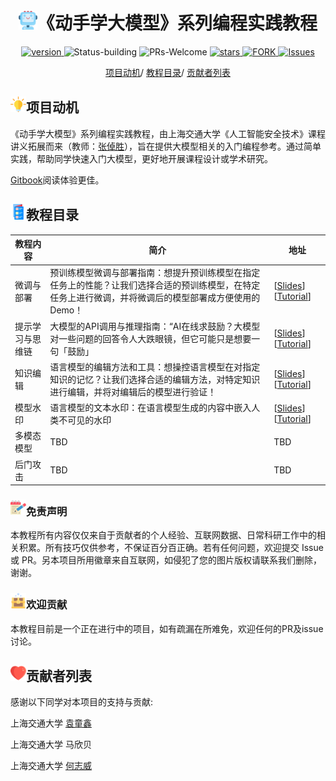 <p align="center">
<h1 align="center"> <img src="./pics/icon/ai.png" width="30" />《动手学大模型》系列编程实践教程</h1>
</p>
<p align="center">
  	<a href="https://img.shields.io/badge/version-v0.1.0-blue">
      <img alt="version" src="https://img.shields.io/badge/version-v0.1.0-blue?color=FF8000?color=009922" />
    </a>
  <a >
       <img alt="Status-building" src="https://img.shields.io/badge/Status-building-blue" />
  	</a>
  <a >
       <img alt="PRs-Welcome" src="https://img.shields.io/badge/PRs-Welcome-red" />
  	</a>
   	<a href="https://github.com/Lordog/dive-into-llms/stargazers">
       <img alt="stars" src="https://img.shields.io/github/stars/Lordog/dive-into-llms" />
  	</a>
  	<a href="https://github.com/Lordog/dive-into-llms/network/members">
       <img alt="FORK" src="https://img.shields.io/github/forks/Lordog/dive-into-llms?color=FF8000" />
  	</a>
    <a href="https://github.com/Lordog/dive-into-llms/issues">
      <img alt="Issues" src="https://img.shields.io/github/issues/Lordog/dive-into-llms?color=0088ff"/>
    </a>
    <br />
</p>

<div align="center">
<p align="center">
  <a href="#项目动机">项目动机</a>/
  <a href="#教程目录">教程目录</a>/
  <a href="#贡献者列表">贡献者列表</a>
</p>
</div>


## <img src="./pics/icon/motivation.png" width="25" />项目动机

《动手学大模型》系列编程实践教程，由上海交通大学《人工智能安全技术》课程讲义拓展而来（教师：[张倬胜](https://bcmi.sjtu.edu.cn/home/zhangzs/)），旨在提供大模型相关的入门编程参考。通过简单实践，帮助同学快速入门大模型，更好地开展课程设计或学术研究。

[Gitbook](https://sjtullm.gitbook.io/dong-shou-xue-da-mo-xing/1.-ti-shi-xue-xi-si-wei-lian)阅读体验更佳。

## <img src="./pics/icon/catalogue.png" width="25" />教程目录

| 教程内容         | 简介                                                         | 地址                                                         |
| ---------------- | ------------------------------------------------------------ | ------------------------------------------------------------ |
| 微调与部署       | 预训练模型微调与部署指南：想提升预训练模型在指定任务上的性能？让我们选择合适的预训练模型，在特定任务上进行微调，并将微调后的模型部署成方便使用的Demo！ | [[Slides](https://github.com/Lordog/dive-into-llms/tree/main/documents/chapter1/dive-tuning.pdf)] [[Tutorial](https://github.com/Lordog/dive-into-llms/tree/main/documents/chapter1/README.md)] |
| 提示学习与思维链 | 大模型的API调用与推理指南：“AI在线求鼓励？大模型对一些问题的回答令人大跌眼镜，但它可能只是想要一句「鼓励」 | [[Slides](https://github.com/Lordog/dive-into-llms/tree/main/documents/chapter2/dive-prompting.pdf)] [[Tutorial](https://github.com/Lordog/dive-into-llms/tree/main/documents/chapter2/README.md)] |
| 知识编辑         | 语言模型的编辑方法和工具：想操控语言模型在对指定知识的记忆？让我们选择合适的编辑方法，对特定知识进行编辑，并将对编辑后的模型进行验证！ | [[Slides](https://github.com/Lordog/dive-into-llms/blob/main/documents/chapter3/dive_edit_0410.pdf)] [[Tutorial](https://github.com/Lordog/dive-into-llms/tree/main/documents/chapter3/README.md)]                                                          |
| 模型水印         | 语言模型的文本水印：在语言模型生成的内容中嵌入人类不可见的水印         | [[Slides](https://github.com/Lordog/dive-into-llms/blob/main/documents/chapter4/watermark.pdf)] [[Tutorial](https://github.com/Lordog/dive-into-llms/tree/main/documents/chapter4/README.md)]                                                          |
| 多模态模型       | TBD                                                          | TBD                                                          |
| 后门攻击         | TBD                                                          | TBD                                                          |

### <img src="./pics/icon/notes.png" width="25" />免责声明

本教程所有内容仅仅来自于贡献者的个人经验、互联网数据、日常科研工作中的相关积累。所有技巧仅供参考，不保证百分百正确。若有任何问题，欢迎提交 Issue 或 PR。另本项目所用徽章来自互联网，如侵犯了您的图片版权请联系我们删除，谢谢。

### <img src="./pics/icon/resource.png" width="25" />欢迎贡献

本教程目前是一个正在进行中的项目，如有疏漏在所难免，欢迎任何的PR及issue讨论。

## <img src="./pics/icon/heart.png" width="25" />贡献者列表

感谢以下同学对本项目的支持与贡献:

上海交通大学 [袁童鑫](https://github.com/Lordog)

上海交通大学 马欣贝

上海交通大学 [何志威](https://zwhe99.github.io)

